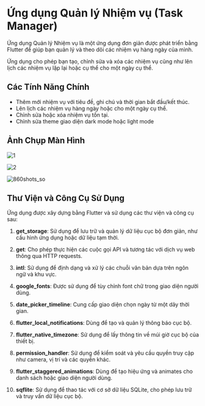 # Ứng dụng Quản lý Nhiệm vụ (Task Manager)

Ứng dụng Quản lý Nhiệm vụ là một ứng dụng đơn giản được phát triển bằng Flutter để giúp bạn quản lý và theo dõi các nhiệm vụ hàng ngày của mình. 

Ứng dụng cho phép bạn tạo, chỉnh sửa và xóa các nhiệm vụ cũng như lên lịch các nhiệm vụ lặp lại hoặc cụ thể cho một ngày cụ thể.

## Các Tính Năng Chính

- Thêm mới nhiệm vụ với tiêu đề, ghi chú và thời gian bắt đầu/kết thúc. 
- Lên lịch các nhiệm vụ hàng ngày hoặc cho một ngày cụ thể.
- Chỉnh sửa hoặc xóa nhiệm vụ tồn tại.
- Chỉnh sửa theme giao diện dark mode hoặc light mode

## Ảnh Chụp Màn Hình

![1](https://github.com/caonguyen21/TodoApp/assets/106511965/a47c7d81-ffbf-4f54-9f41-6e122fe20dc7)

![2](https://github.com/caonguyen21/TodoApp/assets/106511965/128c5191-ee25-452a-9c69-8313e6478e15)

![860shots_so](https://github.com/caonguyen21/TodoApp/assets/106511965/93f12a2c-0c6b-4405-b7b3-890a05677e3e)

## Thư Viện và Công Cụ Sử Dụng

Ứng dụng được xây dựng bằng Flutter và sử dụng các thư viện và công cụ sau:

1. **get_storage**: Sử dụng để lưu trữ và quản lý dữ liệu cục bộ đơn giản, như cấu hình ứng dụng hoặc dữ liệu tạm thời.

2. **get**: Cho phép thực hiện các cuộc gọi API và tương tác với dịch vụ web thông qua HTTP requests.

3. **intl**: Sử dụng để định dạng và xử lý các chuỗi văn bản dựa trên ngôn ngữ và khu vực.

4. **google_fonts**: Được sử dụng để tùy chỉnh font chữ trong giao diện người dùng.

5. **date_picker_timeline**: Cung cấp giao diện chọn ngày từ một dãy thời gian.

6. **flutter_local_notifications**: Dùng để tạo và quản lý thông báo cục bộ.

7. **flutter_native_timezone**: Sử dụng để lấy thông tin về múi giờ cục bộ của thiết bị.

8. **permission_handler**: Sử dụng để kiểm soát và yêu cầu quyền truy cập như camera, vị trí và các quyền khác.

9. **flutter_staggered_animations**: Dùng để tạo hiệu ứng và animates cho danh sách hoặc giao diện người dùng.

10. **sqflite**: Sử dụng để thao tác với cơ sở dữ liệu SQLite, cho phép lưu trữ và truy vấn dữ liệu cục bộ.
